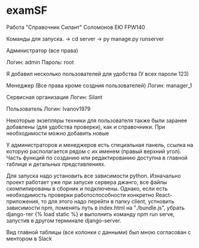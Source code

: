 # examSF
Работа "Справочник Силант" Соломонов ЕЮ FPW140

Команды для запуска. 
-> cd server
-> py manage.py runserver 

Администратор (все права)

Логин: admin
Пароль: root


Я добавил несколько пользователей для удобства (У всех пароли 123)

Менеджер (Все права кроме создния пользователей)
Логин: manager_1

Сервисная организация
Логин: Silant

Пользователь 
Логин: Ivanov1979 

Некоторые экзепляры техники для пользователя также были заранее добавлены (для удобства проверки), как и справочники. 
При необходимости можно добавить новые 

У администраторов и менеджеров есть специальная панель, ссылка на которую располагается рядом с их именем (правый верхний угол). Часть функций по созданию или редактированию доступна в главной таблице и детальных представлениях. 

Для запуска надо установить все зависимости python. Изначально проект работает уже при запуске сервера джанго, все файлы скомпилированы в сборник и подключены. 
Однако, если есть необходимость проверки работоспособности конкретно React-приложения, то для этого надо перейти в папку client, устновить зависимости npm, поменять путь в index.html на "./bundle.js", убрать django-тег {% load static %} и выполнить команду npm run serve, запустив в другом терминале django-server. 

Вид главной таблицы (все колонки с данными) был мною согласован с ментором в Slack
